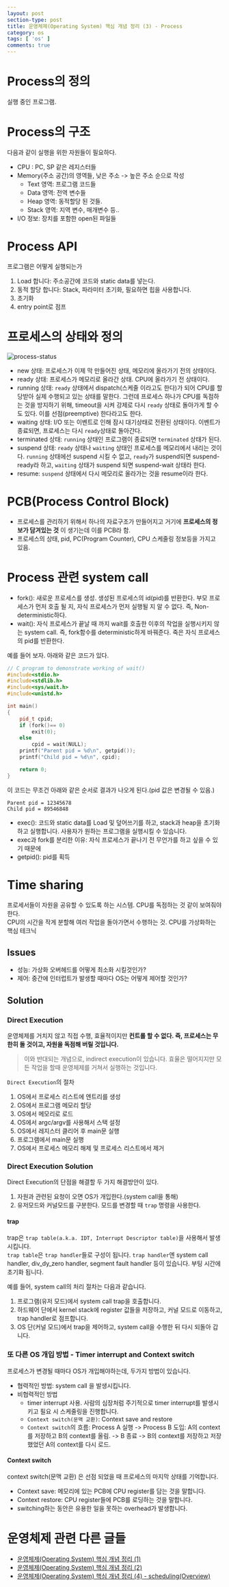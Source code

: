```yaml
---
layout: post
section-type: post
title: 운영체제(Operating System) 핵심 개념 정리 (3) - Process
category: os
tags: [ 'os' ]
comments: true
---
```


# Process의 정의

실행 중인 프로그램.

# Process의 구조

다음과 같이 실행을 위한 자원들이 필요하다.
- CPU : PC, SP 같은 레지스터들
- Memory(주소 공간)의 영역들, 낮은 주소 -> 높은 주소 순으로 작성
	- Text 영역: 프로그램 코드들
	- Data 영역: 전역 변수들
	- Heap 영역: 동적할당 된 것들.
	- Stack 영역: 지역 변수, 매개변수 등..
- I/O 정보: 장치를 포함한 open된 파일들

# Process API

프로그램은 어떻게 실행되는가

1. Load 합니다: 주소공간에 코드와 static data를 넣는다.   
2. 동적 할당 합니다: Stack, 파라미터 초기화, 필요하면 힙을 사용합니다.
3. 초기화
4. entry point로 점프

# 프로세스의 상태와 정의

![process-status](/images/posts/process-status.png)

- new 상태: 프로세스가 이제 막 만들어진 상태, 메모리에 올라가기 전의 상태이다.
- ready 상태: 프로세스가 메모리로 올라간 상태. CPU에 올라가기 전 상태이다.
- running 상태: `ready` 상태에서 dispatch(스케줄 이라고도 한다)가 되어 CPU를 할당받아 실제 수행되고 있는 상태를 말한다. 그런데 프로세스 하나가 CPU를 독점하는 것을 방지하기 위해, timeout을 시켜 강제로 다시 `ready` 상태로 돌아가게 할 수도 있다. 이를 선점(preemptive) 한다라고도 한다.
- waiting 상태: I/O 또는 이벤트로 인해 잠시 대기상태로 전환된 상태이다. 이벤트가 종료되면, 프로세스는 다시 `ready`상태로 돌아간다.
- terminated 상태: `running` 상태인 프로그램이 종료되면 `terminated` 상태가 된다.
- suspend 상태: `ready` 상태나 `waiting` 상태인 프로세스를 메모리에서 내리는 것이다. `running` 상태에선 suspend 시킬 수 없고, `ready`가 suspend되면 suspend-ready라 하고, `waiting` 상태가 suspend 되면 suspend-wait 상태라 한다.
- resume: `suspend` 상태에서 다시 메모리로 올라가는 것을 resume이라 한다.

# PCB(Process Control Block)

- 프로세스를 관리하기 위해서 하나의 자료구조가 만들어지고 거기에 **프로세스의 정보가 담겨있는 것** 이 생기는데 이를 PCB라 함.
- 프로세스의 상태, pid, PC(Program Counter), CPU 스케줄링 정보등을 가지고 있음.

# Process 관련 system call

- fork(): 새로운 프로세스를 생성. 생성된 프로세스의 id(pid)를 반환한다. 부모 프로세스가 먼저 호출 될 지, 자식 프로세스가 먼저 실행될 지 알 수 없다. 즉, Non-deterministic하다.
- wait(): 자식 프로세스가 끝날 때 까지 wait를 호출한 이후의 작업을 실행시키지 않는 system call. 즉, fork함수를 deterministic하게 바꿔준다. 죽은 자식 프로세스의 pid를 반환한다.  

예를 들어 보자. 아래와 같은 코드가 있다.

``` cpp
// C program to demonstrate working of wait()
#include<stdio.h>
#include<stdlib.h>
#include<sys/wait.h>
#include<unistd.h>

int main()
{
	pid_t cpid;
	if (fork()== 0)
		exit(0);		 
	else
		cpid = wait(NULL);
	printf("Parent pid = %d\n", getpid());
	printf("Child pid = %d\n", cpid);

	return 0;
}
```

이 코드는 무조건 아래와 같은 순서로 결과가 나오게 된다.(pid 값은 변경될 수 있음.)

```
Parent pid = 12345678
Child pid = 89546848
```
- exec(): 코드와 static data를 Load 및 덮어쓰기를 하고, stack과 heap을 초기화 하고 실행합니다. 사용자가 원하는 프로그램을 실행시킬 수 있습니다.
- exec과 fork를 분리한 이유: 자식 프로세스가 끝나기 전 무언가를 하고 싶을 수 있기 때문에
- getpid(): pid를 획득

# Time sharing

프로세서들이 자원을 공유할 수 있도록 하는 시스템. CPU를 독점하는 것 같이 보여줘야 한다.  
CPU의 시간을 작게 분할해 여러 작업을 돌아가면서 수행하는 것. CPU를 가상화하는 핵심 테크닉

## Issues

- 성능: 가상화 오버헤드를 어떻게 최소화 시킬것인가?
- 제어: 중간에 인터럽트가 발생할 때마다 OS는 어떻게 제어할 것인가?

## Solution

### Direct Execution

운영체제를 거치지 않고 직접 수행, 효율적이지만 **컨트롤 할 수 없다. 즉, 프로세스는 무한히 돌 것이고, 자원을 독점해 버릴 것입니다.** 

> 이와 반대되는 개념으로, indirect execution이 있습니다. 효율은 떨어지지만 모든 작업을 할때 운영체제를 거쳐서 실행하는 것입니다.

`Direct Execution`의 절차

1. OS에서 프로세스 리스트에 엔트리를 생성
2. OS에서 프로그램 메모리 할당
3. OS에서 메모리로 로드
4. OS에서 argc/argv를 사용해서 스택 설정
5. OS에서 레지스터 클리어 후 main문 실행
6. 프로그램에서 main문 실행
7. OS에서 프로세스 메모리 해제 및 프로세스 리스트에서 제거

### Direct Execution Solution

Direct Execution의 단점을 해결할 두 가지 해결방안이 있다. 
1. 자원과 관련된 요청이 오면 OS가 개입한다.(system call을 통해)
2. 유저모드와 커널모드를 구분한다. 모드를 변경할 때 `trap` 명령을 사용한다.

#### trap

trap은 `trap table(a.k.a. IDT, Interrupt Descriptor table)`을 사용해서 발생시킵니다.  
`trap table`은 `trap handler`들로 구성이 됩니다. `trap handler`엔 system call handler, div_dy_zero handler, segment fault handler 등이 있습니다. 부팅 시간에 초기화 됩니다.  
  
예를 들어, system call의 처리 절차는 다음과 같습니다.
1. 프로그램(유저 모드)에서 system call trap을 호출합니다.
2. 하드웨어 단에서 kernel stack에 register 값들을 저장하고, 커널 모드로 이동하고, trap handler로 점프합니다.
3. OS 단(커널 모드)에서 trap을 제어하고, system call을 수행한 뒤 다시 되돌아 갑니다.

### 또 다른 OS 개입 방법 - Timer interrupt and Context switch

프로세스가 변경될 때마다 OS가 개입해야하는데, 두가지 방법이 있습니다.  
- 협력적인 방법: system call 을 발생시킵니다.
- 비협력적인 방법
	- timer interrupt 사용. 사람의 심장처럼 주기적으로 timer interrupt를 발생시키고 필요 시 스케줄링을 진행합니다.
	- `Context switch(문맥 교환)`: Context save and restore
	- `Context switch`의 흐름: Process A 실행 -> Process B 도입: A의 context를 저장하고 B의 context를 올림. -> B 종료 -> B의 context를 저장하고 저장했었던 A의 context를 다시 로드.

#### Context switch

context switch(문맥 교환) 은 선점 되었을 때 프로세스의 마지막 상태를 기억합니다.
- Context save: 메모리에 있는 PCB에 CPU register를 담는 것을 말합니다.
- Context restore: CPU register들에 PCB를 로딩하는 것을 말합니다.
- switching하는 동안은 유용한 일을 못하는 overhead가 발생합니다.

# 운영체제 관련 다른 글들

- [운영체제(Operating System) 핵심 개념 정리 (1)](https://wkdtjsgur100.github.io/os-summary)
- [운영체제(Operating System) 핵심 개념 정리 (2)](https://wkdtjsgur100.github.io/os-summary-2)
- [운영체제(Operating System) 핵심 개념 정리 (4) - scheduling(Overview)](https://wkdtjsgur100.github.io/scheduling-1)
	









